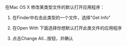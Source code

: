 在Mac OS X 修改某类型文件的默认打开应用程序：

1) 在Finder中右击此类型的一个文件，选择"Get Info"

2) 在Open With 下面选择你想默认打开此类文件的应用程序

3) 点击Change All...按钮，并确认